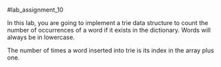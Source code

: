 #lab_assignment_10

In this lab, you are going to implement a trie data structure to count the number of occurrences of a word if it exists in the dictionary. Words will always be in lowercase.

The number of times a word inserted into trie is its index in the array plus one.
